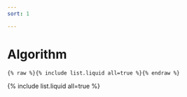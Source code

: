 ```yaml
---
sort: 1

---
```


# Algorithm

```
{% raw %}{% include list.liquid all=true %}{% endraw %}
```

{% include list.liquid all=true %}
